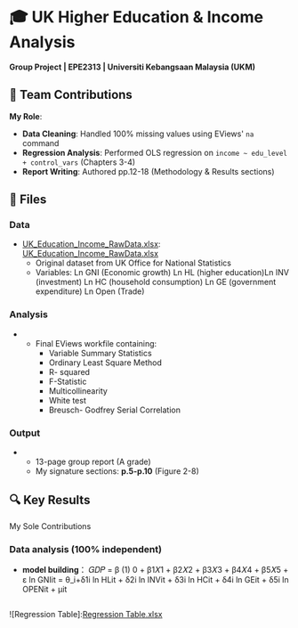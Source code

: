 # 🎓 UK Higher Education & Income Analysis  
**Group Project | EPE2313 | Universiti Kebangsaan Malaysia (UKM)**  

## 👥 Team Contributions  
**My Role**:  
- **Data Cleaning**: Handled 100% missing values using EViews' `na` command  
- **Regression Analysis**: Performed OLS regression on `income ~ edu_level + control_vars` (Chapters 3-4)  
- **Report Writing**: Authored pp.12-18 (Methodology & Results sections)  

## 📂 Files  
### Data  

- [UK_Education_Income_RawData.xlsx]():  [UK_Education_Income_RawData.xlsx](https://github.com/user-attachments/files/19683228/UK_Education_Income_RawData.xlsx)
  - Original dataset from UK Office for National Statistics  
  - Variables: Ln GNI (Economic growth) Ln HL (higher education)Ln INV (investment) Ln HC (household consumption) Ln GE (government expenditure) Ln Open (Trade) 


### Analysis  
- [UK_Regression_Data.zip]:  [UK_Regression_Data.zip](https://github.com/user-attachments/files/19683272/UK_Regression_Data.zip)

  - Final EViews workfile containing:  
    - Variable Summary Statistics
    - Ordinary Least Square Method
    - R- squared
    - F-Statistic
    - Multicollinearity
    - White test
    - Breusch- Godfrey Serial Correlation

### Output  
- [UK_Education_Income_Report.pdf]:  [UK_Education_Income_Report.pdf](https://github.com/user-attachments/files/19683289/UK_Education_Income_Report.pdf)

  - 13-page group report (A grade)  
  - My signature sections: **p.5-p.10** (Figure 2-8)

## 🔍 Key Results  
  My Sole Contributions  
### Data analysis (100% independent)  
- **model building**：  𝐺𝐷𝑃 = β (1) 0 + β1𝑋1 + β2𝑋2 + β3𝑋3 + β4𝑋4 + β5𝑋5 + ε
ln GNIit = θ_i+δ1i ln HLit + δ2i ln INVit + δ3i ln HCit + δ4i ln GEit + δ5i ln OPENit + μit
  ```eviews  
![Regression Table]:[Regression Table.xlsx](https://github.com/user-attachments/files/19683335/Regression.Table.xlsx)
